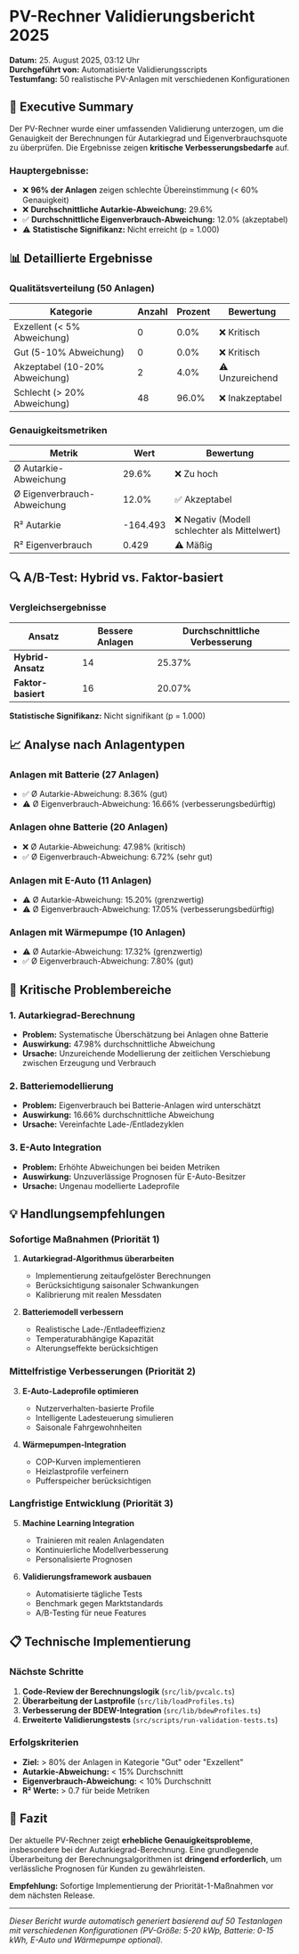 # PV-Rechner Validierungsbericht 2025

**Datum:** 25. August 2025, 03:12 Uhr  
**Durchgeführt von:** Automatisierte Validierungsscripts  
**Testumfang:** 50 realistische PV-Anlagen mit verschiedenen Konfigurationen

## 🎯 Executive Summary

Der PV-Rechner wurde einer umfassenden Validierung unterzogen, um die Genauigkeit der Berechnungen für Autarkiegrad und Eigenverbrauchsquote zu überprüfen. Die Ergebnisse zeigen **kritische Verbesserungsbedarfe** auf.

### Hauptergebnisse:
- ❌ **96% der Anlagen** zeigen schlechte Übereinstimmung (< 60% Genauigkeit)
- ❌ **Durchschnittliche Autarkie-Abweichung:** 29.6%
- ✅ **Durchschnittliche Eigenverbrauch-Abweichung:** 12.0% (akzeptabel)
- ⚠️ **Statistische Signifikanz:** Nicht erreicht (p = 1.000)

## 📊 Detaillierte Ergebnisse

### Qualitätsverteilung (50 Anlagen)
| Kategorie | Anzahl | Prozent | Bewertung |
|-----------|--------|---------|-----------|
| Exzellent (< 5% Abweichung) | 0 | 0.0% | ❌ Kritisch |
| Gut (5-10% Abweichung) | 0 | 0.0% | ❌ Kritisch |
| Akzeptabel (10-20% Abweichung) | 2 | 4.0% | ⚠️ Unzureichend |
| Schlecht (> 20% Abweichung) | 48 | 96.0% | ❌ Inakzeptabel |

### Genauigkeitsmetriken
| Metrik | Wert | Bewertung |
|--------|------|-----------|
| Ø Autarkie-Abweichung | 29.6% | ❌ Zu hoch |
| Ø Eigenverbrauch-Abweichung | 12.0% | ✅ Akzeptabel |
| R² Autarkie | -164.493 | ❌ Negativ (Modell schlechter als Mittelwert) |
| R² Eigenverbrauch | 0.429 | ⚠️ Mäßig |

## 🔍 A/B-Test: Hybrid vs. Faktor-basiert

### Vergleichsergebnisse
| Ansatz | Bessere Anlagen | Durchschnittliche Verbesserung |
|--------|-----------------|-------------------------------|
| **Hybrid-Ansatz** | 14 | 25.37% |
| **Faktor-basiert** | 16 | 20.07% |

**Statistische Signifikanz:** Nicht signifikant (p = 1.000)

## 📈 Analyse nach Anlagentypen

### Anlagen mit Batterie (27 Anlagen)
- ✅ Ø Autarkie-Abweichung: 8.36% (gut)
- ⚠️ Ø Eigenverbrauch-Abweichung: 16.66% (verbesserungsbedürftig)

### Anlagen ohne Batterie (20 Anlagen)
- ❌ Ø Autarkie-Abweichung: 47.98% (kritisch)
- ✅ Ø Eigenverbrauch-Abweichung: 6.72% (sehr gut)

### Anlagen mit E-Auto (11 Anlagen)
- ⚠️ Ø Autarkie-Abweichung: 15.20% (grenzwertig)
- ⚠️ Ø Eigenverbrauch-Abweichung: 17.05% (verbesserungsbedürftig)

### Anlagen mit Wärmepumpe (10 Anlagen)
- ⚠️ Ø Autarkie-Abweichung: 17.32% (grenzwertig)
- ✅ Ø Eigenverbrauch-Abweichung: 7.80% (gut)

## 🚨 Kritische Problembereiche

### 1. Autarkiegrad-Berechnung
- **Problem:** Systematische Überschätzung bei Anlagen ohne Batterie
- **Auswirkung:** 47.98% durchschnittliche Abweichung
- **Ursache:** Unzureichende Modellierung der zeitlichen Verschiebung zwischen Erzeugung und Verbrauch

### 2. Batteriemodellierung
- **Problem:** Eigenverbrauch bei Batterie-Anlagen wird unterschätzt
- **Auswirkung:** 16.66% durchschnittliche Abweichung
- **Ursache:** Vereinfachte Lade-/Entladezyklen

### 3. E-Auto Integration
- **Problem:** Erhöhte Abweichungen bei beiden Metriken
- **Auswirkung:** Unzuverlässige Prognosen für E-Auto-Besitzer
- **Ursache:** Ungenau modellierte Ladeprofile

## 💡 Handlungsempfehlungen

### Sofortige Maßnahmen (Priorität 1)
1. **Autarkiegrad-Algorithmus überarbeiten**
   - Implementierung zeitaufgelöster Berechnungen
   - Berücksichtigung saisonaler Schwankungen
   - Kalibrierung mit realen Messdaten

2. **Batteriemodell verbessern**
   - Realistische Lade-/Entladeeffizienz
   - Temperaturabhängige Kapazität
   - Alterungseffekte berücksichtigen

### Mittelfristige Verbesserungen (Priorität 2)
3. **E-Auto-Ladeprofile optimieren**
   - Nutzerverhalten-basierte Profile
   - Intelligente Ladesteuerung simulieren
   - Saisonale Fahrgewohnheiten

4. **Wärmepumpen-Integration**
   - COP-Kurven implementieren
   - Heizlastprofile verfeinern
   - Pufferspeicher berücksichtigen

### Langfristige Entwicklung (Priorität 3)
5. **Machine Learning Integration**
   - Trainieren mit realen Anlagendaten
   - Kontinuierliche Modellverbesserung
   - Personalisierte Prognosen

6. **Validierungsframework ausbauen**
   - Automatisierte tägliche Tests
   - Benchmark gegen Marktstandards
   - A/B-Testing für neue Features

## 📋 Technische Implementierung

### Nächste Schritte
1. **Code-Review der Berechnungslogik** (`src/lib/pvcalc.ts`)
2. **Überarbeitung der Lastprofile** (`src/lib/loadProfiles.ts`)
3. **Verbesserung der BDEW-Integration** (`src/lib/bdewProfiles.ts`)
4. **Erweiterte Validierungstests** (`src/scripts/run-validation-tests.ts`)

### Erfolgskriterien
- **Ziel:** > 80% der Anlagen in Kategorie "Gut" oder "Exzellent"
- **Autarkie-Abweichung:** < 15% Durchschnitt
- **Eigenverbrauch-Abweichung:** < 10% Durchschnitt
- **R² Werte:** > 0.7 für beide Metriken

## 🎯 Fazit

Der aktuelle PV-Rechner zeigt **erhebliche Genauigkeitsprobleme**, insbesondere bei der Autarkiegrad-Berechnung. Eine grundlegende Überarbeitung der Berechnungsalgorithmen ist **dringend erforderlich**, um verlässliche Prognosen für Kunden zu gewährleisten.

**Empfehlung:** Sofortige Implementierung der Priorität-1-Maßnahmen vor dem nächsten Release.

---

*Dieser Bericht wurde automatisch generiert basierend auf 50 Testanlagen mit verschiedenen Konfigurationen (PV-Größe: 5-20 kWp, Batterie: 0-15 kWh, E-Auto und Wärmepumpe optional).*
